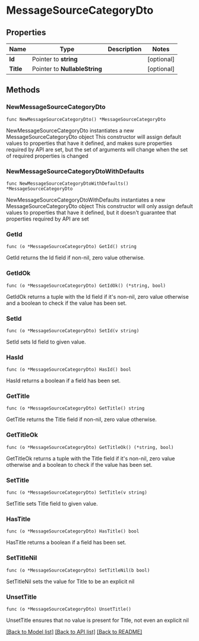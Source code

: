 # MessageSourceCategoryDto

## Properties

Name | Type | Description | Notes
------------ | ------------- | ------------- | -------------
**Id** | Pointer to **string** |  | [optional] 
**Title** | Pointer to **NullableString** |  | [optional] 

## Methods

### NewMessageSourceCategoryDto

`func NewMessageSourceCategoryDto() *MessageSourceCategoryDto`

NewMessageSourceCategoryDto instantiates a new MessageSourceCategoryDto object
This constructor will assign default values to properties that have it defined,
and makes sure properties required by API are set, but the set of arguments
will change when the set of required properties is changed

### NewMessageSourceCategoryDtoWithDefaults

`func NewMessageSourceCategoryDtoWithDefaults() *MessageSourceCategoryDto`

NewMessageSourceCategoryDtoWithDefaults instantiates a new MessageSourceCategoryDto object
This constructor will only assign default values to properties that have it defined,
but it doesn't guarantee that properties required by API are set

### GetId

`func (o *MessageSourceCategoryDto) GetId() string`

GetId returns the Id field if non-nil, zero value otherwise.

### GetIdOk

`func (o *MessageSourceCategoryDto) GetIdOk() (*string, bool)`

GetIdOk returns a tuple with the Id field if it's non-nil, zero value otherwise
and a boolean to check if the value has been set.

### SetId

`func (o *MessageSourceCategoryDto) SetId(v string)`

SetId sets Id field to given value.

### HasId

`func (o *MessageSourceCategoryDto) HasId() bool`

HasId returns a boolean if a field has been set.

### GetTitle

`func (o *MessageSourceCategoryDto) GetTitle() string`

GetTitle returns the Title field if non-nil, zero value otherwise.

### GetTitleOk

`func (o *MessageSourceCategoryDto) GetTitleOk() (*string, bool)`

GetTitleOk returns a tuple with the Title field if it's non-nil, zero value otherwise
and a boolean to check if the value has been set.

### SetTitle

`func (o *MessageSourceCategoryDto) SetTitle(v string)`

SetTitle sets Title field to given value.

### HasTitle

`func (o *MessageSourceCategoryDto) HasTitle() bool`

HasTitle returns a boolean if a field has been set.

### SetTitleNil

`func (o *MessageSourceCategoryDto) SetTitleNil(b bool)`

 SetTitleNil sets the value for Title to be an explicit nil

### UnsetTitle
`func (o *MessageSourceCategoryDto) UnsetTitle()`

UnsetTitle ensures that no value is present for Title, not even an explicit nil

[[Back to Model list]](../README.md#documentation-for-models) [[Back to API list]](../README.md#documentation-for-api-endpoints) [[Back to README]](../README.md)


